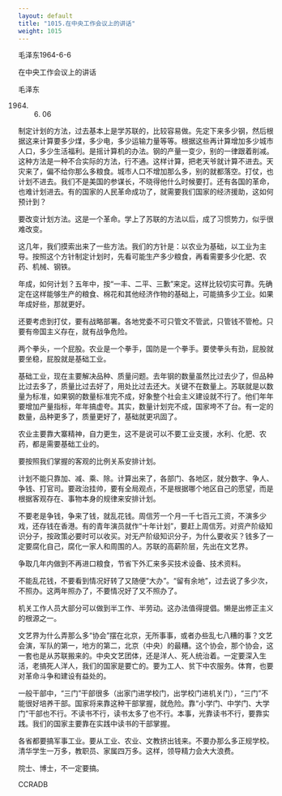 ```yaml
---
layout: default
title: "1015.在中央工作会议上的讲话"
weight: 1015
---
```


毛泽东1964-6-6

在中央工作会议上的讲话

毛泽东

1964. 06. 06

制定计划的方法，过去基本上是学苏联的，比较容易做。先定下来多少钢，然后根据这来计算要多少煤，多少电，多少运输力量等等。根据这些再计算增加多少城市人口，多少生活福利。是摇计算机的办法。钢的产量一变少，别的一律跟着削减。这种方法是一种不合实际的方法，行不通。这样计算，把老天爷就计算不进去。天灾来了，偏不给你那么多粮食。城市人口不增加那么多，别的就都落空。打仗，也计划不进去。我们不是美国的参谋长，不晓得他什么时候要打。还有各国的革命，也难计划进去。有的国家的人民革命成功了，就需要我们国家的经济援助，这如何预计到？

要改变计划方法。这是一个革命。学上了苏联的方法以后，成了习惯势力，似乎很难改变。

这几年，我们摸索出来了一些方法。我们的方针是：以农业为基础，以工业为主导。按照这个方针制定计划时，先看可能生产多少粮食，再看需要多少化肥、农药、机械、钢铁。

年成，如何计划？五年中，按“一丰、二平、三歉”来定。这样比较切实可靠。先确定在这样能够生产的粮食、棉花和其他经济作物的基础上，可能搞多少工业。如果年成好些，那就更好。

还要考虑到打仗，要有战略部署。各地党委不可只管文不管武，只管钱不管枪。只要有帝国主义存在，就有战争危险。

两个拳头，一个屁股。农业是一个拳手，国防是一个拳手。要使拳头有劲，屁股就要坐稳，屁股就是基础工业。

基础工业，现在主要解决品种、质量问题。去年钢的数量虽然比过去少了，但品种比过去多了，质量比过去好了，用处比过去还大。关键不在数量上。苏联就是以数量为标准，如果钢的数量标准完不成，好象整个社会主义建设就不行了。他们年年要增加产量指标，年年搞虚夸。其实，数量计划完不成，国家垮不了台。有一定的数量，品种更多了，质量更好了，基础就更巩固了。

农业主要靠大寨精神，自力更生，这不是说可以不要工业支援，水利、化肥、农药，都是需要基础工业的。

要按照我们掌握的客观的比例关系安排计划。

计划不能只靠加、减、乘、除。计算出来了，各部门、各地区，就分数字、争人、争钱、打官司。要政治挂帅，要有全局观点，不是根据哪个地区自己的愿望，而是根据客观存在、事物本身的规律来安排计划。

不要老是争钱，争来了钱，就乱花钱。周信芳一个月一千七百元工资，不演多少戏，还存钱在香港。有的青年演员就作“十年计划”，要赶上周信芳。对资产阶级知识分子，按政策必要时可以收买。对无产阶级知识分子，为什么要收买？钱多了一定要腐化自己，腐化一家人和周围的人。苏联的高薪阶层，先出在文艺界。

争取几年内做到不再进口粮食，节省下外汇来多买技术设备、技术资料。

不能乱花钱，不要看到情况好转了又随便“大办”。“留有余地”，过去说了多少次，不照办。这两年照办了，不要情况好了又不照办了。

机关工作人员大部分可以做到半工作、半劳动。这办法值得提倡。懒是出修正主义的根源之一。

文艺界为什么弄那么多“协会”摆在北京，无所事事，或者办些乱七八糟的事？文艺会演，军队的第一，地方的第二，北京（中央）的最糟。这个协会，那个协会，这一套也是从苏联搬来的。中央文艺团体，还是洋人、死人统治着。一定要深入生活，老搞死人洋人，我们的国家是要亡的。要为工人、贫下中农服务。体育，也要对革命斗争和建设有益处的。

一般干部中，“三门”干部很多（出家门进学校门，出学校门进机关门），“三门”不能很好培养干部。国家将来靠这种干部掌握，就危险。靠“小学门、中学门、大学门”干部也不行。不读书不行，读书太多了也不行。本事，光靠读书不行，要靠实践。我们的国家主要靠在实践中读书的干部掌握。

各省都要搞军事工业。要从工业、农业、文教挤出钱来。不要办那么多正规学校。清华学生一万多，教职员、家属四万多。这样，领导精力会大大浪费。

院士、博士，不一定要搞。

CCRADB

